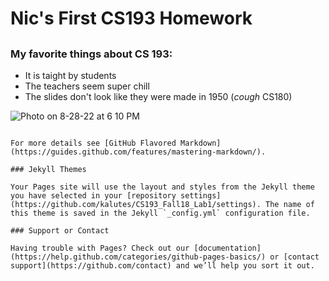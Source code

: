 

# Nic's First CS193 Homework
## 
### My favorite things about CS 193:

- It is taight by students 
- The teachers seem super chill
- The slides don't look like they were made in 1950 (*cough* CS180) 

![Photo on 8-28-22 at 6 10 PM](https://user-images.githubusercontent.com/54037680/187096504-755140ed-c09f-4eaf-8d38-8980c7b6472c.jpg)

```

For more details see [GitHub Flavored Markdown](https://guides.github.com/features/mastering-markdown/).

### Jekyll Themes

Your Pages site will use the layout and styles from the Jekyll theme you have selected in your [repository settings](https://github.com/kalutes/CS193_Fall18_Lab1/settings). The name of this theme is saved in the Jekyll `_config.yml` configuration file.

### Support or Contact

Having trouble with Pages? Check out our [documentation](https://help.github.com/categories/github-pages-basics/) or [contact support](https://github.com/contact) and we’ll help you sort it out.
